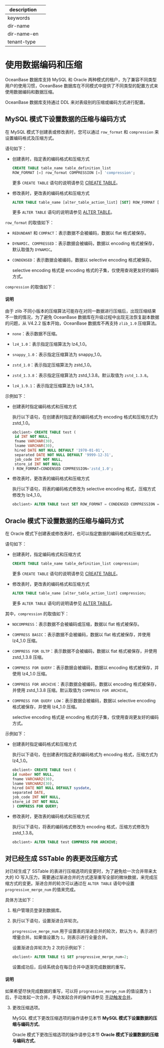 |description||
|---|---|
|keywords||
|dir-name||
|dir-name-en||
|tenant-type||

# 使用数据编码和压缩

OceanBase 数据库支持 MySQL 和 Oracle 两种模式的租户，为了兼容不同类型用户的使用习惯，OceanBase 数据库在不同模式中提供了不同类型的配置方式来使用数据编码和数据压缩。

OceanBase 数据库支持通过 DDL 来对表级别的压缩或编码方式进行配置。

## MySQL 模式下设置数据的压缩与编码方式

在 MySQL 模式下创建表或修改表时，您可以通过 `row_format` 和 `compression` 来设置编码格式及压缩方式。

语句如下：

* 创建表时，指定表的编码格式和压缩方式

  ```sql
  CREATE TABLE table_name table_definition_list 
  ROW_FORMAT [=] row_format COMPRESSION [=] 'compression';
  ```

  更多 `CREATE TABLE` 语句的说明请参见 [CREATE TABLE](../../../500.sql-reference/100.sql-syntax/200.common-tenant-of-mysql-mode/600.sql-statement-of-mysql-mode/2600.create-table-of-mysql-mode.md)。
  
* 修改表时，更改表的编码格式和压缩方式

  ```sql
  ALTER TABLE table_name [alter_table_action_list] [SET] ROW_FORMAT [=]row_format COMPRESSION [=]  'compression';
  ```

  更多 `ALTER TABLE` 语句的说明请参见 [ALTER TABLE](../../../500.sql-reference/100.sql-syntax/200.common-tenant-of-mysql-mode/600.sql-statement-of-mysql-mode/1600.alter-table-of-mysql-mode.md)。
  
`row_format` 的取值如下：

* `REDUNDANT` 和 `COMPACT`：表示数据不会被编码，数据以 flat 格式被保存。

* `DYNAMIC`、`COMPRESSED`：表示数据会被编码，数据以 encoding 格式被保存，默认取值为 `DYNAMIC`。

* `CONDENSED`：表示数据会被编码，数据以 selective encoding 格式被保存。

  selective encoding 格式是 encoding 格式的子集，仅使用查询更友好的编码方式。
  
`compression` 的取值如下：

<main id="notice" type='explain'>
<h4>说明</h4>
<p>由于 zlib 不同小版本的压缩算法可能存在对同一数据进行压缩后，出现压缩结果不一致的情况，为了避免 OceanBase 数据库在升级过程中出现无法恢复副本数据的问题，从 V4.2.2 版本开始，OceanBase 数据库不再支持 <code>zlib_1.0</code> 压缩算法。</p>
</main>

* `none`：表示数据不压缩。

* `lz4_1.0`：表示指定压缩算法为 lz4_1.0。

* `snappy_1.0`：表示指定压缩算法为 snappy_1.0。

* `zstd_1.0`：表示指定压缩算法为 zstd_1.0。

* `zstd_1.3.8`：表示指定压缩算法为 zstd_1.3.8。默认取值为 `zstd_1.3.8`。

* `lz4_1.9.1`：表示指定压缩算法为 lz4_1.9.1。

示例如下：

* 创建表时指定编码格式和压缩方式

  执行以下语句，在创建表时指定表的编码格式为 encoding 格式和压缩方式为 zstd_1.0。

  ```sql
  obclient> CREATE TABLE test (
   id INT NOT NULL,
   fname VARCHAR(30),
   lname VARCHAR(30),
   hired DATE NOT NULL DEFAULT '1970-01-01',
   separated DATE NOT NULL DEFAULT '9999-12-31',
   job_code INT NOT NULL,
   store_id INT NOT NULL
  ) ROW_FORMAT=CONDENSED COMPRESSION='zstd_1.0';
  ```

* 修改表时，更改表的编码格式和压缩方式

  执行以下语句，将表的编码格式修改为 selective encoding 格式，压缩方式修改为 lz4_1.0。

  ```sql
  obclient> ALTER TABLE test SET ROW_FORMAT = CONDENSED COMPRESSION = 'lz4_1.0';
  ```

## Oracle 模式下设置数据的压缩与编码方式

在 Oracle 模式下创建表或修改表时，也可以指定数据的编码格式和压缩方式。

语句如下：

* 创建表时，指定编码格式和压缩方式

  ```sql
  CREATE TABLE table_name table_definition_list compression;
  ```

  更多 `CREATE TABLE` 语句的说明请参见 [CREATE TABLE](../../../500.sql-reference/100.sql-syntax/300.common-tenant-of-oracle-mode/900.sql-statement-of-oracle-mode/100.ddl-of-oracle-mode/2400.create-table-of-oracle-mode.md)。
  
* 修改表时，更改表的编码格式和压缩方式

  ```sql
  ALTER TABLE table_name [alter_table_action_list] compression;
  ```

  更多 `ALTER TABLE` 语句的说明请参见 [ALTER TABLE](../../../500.sql-reference/100.sql-syntax/300.common-tenant-of-oracle-mode/900.sql-statement-of-oracle-mode/100.ddl-of-oracle-mode/1000.alter-table-of-oracle-mode.md)。
  
其中，`compression` 的取值如下：

* `NOCOMPRESS`：表示数据不会被编码或压缩，数据以 flat 格式被保存。

* `COMPRESS BASIC`：表示数据不会被编码，数据以 flat 格式被保存，并使用 lz4_1.0 压缩。

* `COMPRESS FOR OLTP`：表示数据不会被编码，数据以 flat 格式被保存，并使用 zstd_1.3.8 压缩。

* `COMPRESS FOR QUERY`：表示数据会被编码，数据以 encoding 格式被保存，并使用 lz4_1.0 压缩。

* `COMPRESS FOR ARCHIVE`：表示数据会被编码，数据以 encoding 格式被保存，并使用 zstd_1.3.8 压缩。默认取值为 `COMPRESS FOR ARCHIVE`。

* `COMPRESS FOR QUERY LOW`：表示数据会被编码，数据以 selective encoding 格式被保存，并使用 lz4_1.0 压缩。

  selective encoding 格式是 encoding 格式的子集，仅使用查询更友好的编码方式。
  
示例如下：

* 创建表时指定编码格式和压缩方式

  执行以下语句，在创建表时指定表的编码格式为 encoding 格式，压缩方式为 lz4_1.0。

  ```sql
  obclient> CREATE TABLE test (
  id number NOT NULL,
  fname VARCHAR2(30),
  lname VARCHAR2(30),
  hired DATE NOT NULL DEFAULT sysdate,
  separated DATE,
  job_code INT NOT NULL,
  store_id INT NOT NULL
  ) COMPRESS FOR QUERY;
  ```

* 修改表时，更改表的编码格式和压缩方式

  执行以下语句，将表的编码格式修改为 encoding 格式，压缩方式修改为 zstd_1.3.8。

  ```sql
  obclient> ALTER TABLE test COMPRESS FOR ARCHIVE;
  ```

## 对已经生成 SSTable 的表更改压缩方式

对已经生成了 SSTable 的表进行压缩选项的变更时，为了避免给一次合并带来太大的 IO 写入压力，需要通过渐进合并的方式逐渐重写全部的微块数据，来完成压缩方式的变更。渐进合并的轮次可以通过在 `ALTER TABLE` 语句中设置 `progressive_merge_num` 的值来完成。

具体方法如下：

1. 租户管理员登录到数据库。

2. 执行以下语句，设置渐进合并轮次。

   `progressive_merge_num` 用于设置表的渐进合并的轮次，默认为 `0`，表示进行增量合并。如果值设置为 `1`，则表示进行全量合并。

   设置渐进合并轮次为 2 次的示例如下：

   ```sql
   obclient> ALTER TABLE t1 SET progressive_merge_num=2;
   ```

   设置成功后，后续系统会在每日合并中逐渐完成数据的重写。

  <main id="notice" type='explain'>
    <h4>说明</h4>
    <p>如果希望尽快完成数据的重写，可以将 <code>progressive_merge_num</code> 的值设置为 <code>1</code> 后，手动发起一次合并，手动发起合并的操作请参见 <a href="../200.merge-management/400.manually-trigger-a-merge.md">手动触发合并</a>。</p>
  </main>

3. 更改压缩选项。

   MySQL 模式下更改压缩选项的操作请参见本节 **MySQL 模式下设置数据的压缩与编码方式**。

   Oracle 模式下更改压缩选项的操作请参见本节 **Oracle 模式下设置数据的压缩与编码方式**。
